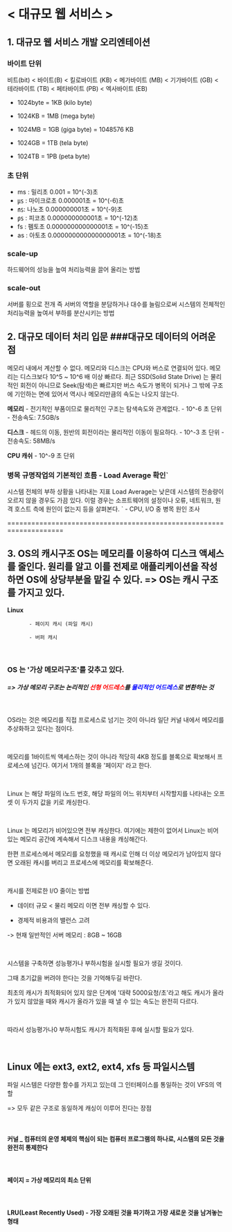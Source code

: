 # < 대규모 웹 서비스 >

## 1. 대규모 웹 서비스 개발 오리엔테이션

### 바이트 단위

비트(bit) < 바이트(B) < 킬로바이트 (KB) < 메가바이트 (MB) < 기가바이트 (GB) < 테라바이트 (TB) < 페타바이트 (PB) < 엑사바이트 (EB)

-	1024byte = 1KB (kilo byte)

-	1024KB = 1MB (mega byte)

-	1024MB = 1GB (giga byte) = 1048576 KB

-	1024GB = 1TB (tela byte)

-	1024TB = 1PB (peta byte)

### 초 단위

-	ms : 밀리초 0.001 = 10^(-3)초
-	㎲ : 마이크로초 0.000001초 = 10^(-6)초
-	㎱: 나노초 0.000000001초 = 10^(-9)초
-	㎰ : 피코초 0.000000000001초 = 10^(-12)초
-	fs : 펨토초 0.000000000000001초 = 10^(-15)초
-	as : 아토초 0.000000000000000001초 = 10^(-18)초

### scale-up

하드웨어의 성능을 높여 처리능력을 끌어 올리는 방법

### scale-out

서버를 횡으로 전개 즉 서버의 역할을 분담하거나 대수를 늘림으로써 시스템의 전체적인 처리능력을 높여서 부하를 분산시키는 방법

## 2. 대규모 데이터 처리 입문 ###대규모 데이터의 어려운 점
 메모리 내에서 계산할 수 없다. 메모리와 디스크는 CPU와 버스로 연결되어 있다. 메모리는 디스크보다 10^5 ~ 10^6 배 이상 빠르다. 최근 SSD(Solid State Drive) 는 물리적인 회전이 아니므로 Seek(탐색)은 빠르지만 버스 속도가 병목이 되거나 그 밖에 구조에 기인하는 면에 있어서 역시나 메모리만큼의 속도는 나오지 않는다.

**메모리** - 전기적인 부품이므로 물리적인 구조는 탐색속도와 관계없다. - 10^-6 초 단위 - 전송속도: 7.5GB/s

**디스크** - 헤드의 이동, 원반의 회전이라는 물리적인 이동이 필요하다. - 10^-3 초 단위 - 전송속도: 58MB/s

**CPU 캐쉬** - 10^-9 초 단위

### 병목 규명작업의 기본적인 흐름 - Load Average 확인`
시스템 전체의 부하 상황을 나타내는 지표
Load Average는 낮은데 시스템의 전송량이 오르지 않을 경우도 가끔 있다. 이럴 경우는 소프트웨어의 설정이나 오류, 네트워크, 원격 호스트 측에 원인이 없는지 등을 살펴본다.
` - CPU, I/O 중 병목 원인 조사

====================================================================
## 3. OS의 캐시구조 OS는 메모리를 이용하여 디스크 액세스를 줄인다. 원리를 알고 이를 전제로 애플리케이션을 작성하면 OS에 상당부분을 맡길 수 있다. => OS는 캐시 구조를 가지고 있다.

**Linux**

```
       - 페이지 캐시 (파일 캐시)

       - 버퍼 캐시
```

​

### OS 는 '가상 메모리구조'를 갖추고 있다.

##### => 가상 메모리 구조는 논리적인 <font color='red'>선형 어드레스</font>를 <font color='blue'>물리적인 어드레스</font>로 변환하는 것

​

OS라는 것은 메모리를 직접 프로세스로 넘기는 것이 아니라 일단 커널 내에서 메모리를 추상화하고 있다는 점이다.

​

메모리를 1바이트씩 액세스하는 것이 아니라 적당히 4KB 정도를 블록으로 확보해서 프로세스에 넘긴다. 여기서 1개의 블록을 '페이지' 라고 한다.

​

Linux 는 해당 파일의 i노드 번호, 해당 파일의 어느 위치부터 시작할지를 나타내는 오프셋 이 두가지 값을 키로 캐싱한다.

​

Linux 는 메모리가 비어있으면 전부 캐싱한다. 여기에는 제한이 없어서 Linux는 비어 있는 메모리 공간에 계속해서 디스크 내용을 캐싱해간다.

한편 프로세스에서 메모리를 요청했을 때 캐시로 인해 더 이상 메모리가 남아있지 않다면 오래된 캐시를 버리고 프로세스에 메모리를 확보해준다.

​

캐시를 전제로한 I/O 줄이는 방법

-	데이터 규모 < 물리 메모리 이면 전부 캐싱할 수 있다.

-	경제적 비용과의 밸런스 고려

-> 현재 일반적인 서버 메모리 : 8GB ~ 16GB

​

시스템을 구축하면 성능평가나 부하시험을 실시할 필요가 생길 것이다.

그때 초기값을 버려야 한다는 것을 기억해두길 바란다.

최초의 캐시가 최적화되어 있지 않은 단계에 '대략 5000요청/초'라고 해도 캐시가 올라가 있지 않았을 때와 캐시가 올라가 있을 때 낼 수 있는 속도는 완전히 다르다.

​

따라서 성능평가나0 부하시험도 캐시가 최적화된 후에 실시할 필요가 있다.

​

## Linux 에는 ext3, ext2, ext4, xfs 등 파일시스템

파일 시스템은 다양한 함수를 가지고 있는데 그 인터페이스를 통일하는 것이 VFS의 역할

=> 모두 같은 구조로 동일하게 캐싱이 이루어 진다는 장점

​

#### 커널 _ 컴퓨터의 운영 체제의 핵심이 되는 컴퓨터 프로그램의 하나로, 시스템의 모든 것을 완전히 통제한다

​

#### 페이지 = 가상 메모리의 최소 단위

​

#### LRU(Least Recently Used) - 가장 오래된 것을 파기하고 가장 새로운 것을 남겨놓는 형태
